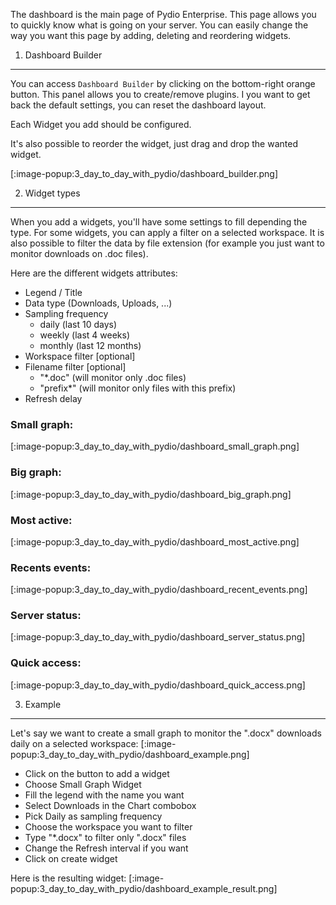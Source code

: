 The dashboard is the main page of Pydio Enterprise. This page allows you to quickly know what is going on your server.
You can easily change the way you want this page by adding, deleting and reordering widgets.

1. Dashboard Builder
---
You can access `Dashboard Builder` by clicking on the bottom-right orange button.
This panel allows you to create/remove plugins.
I you want to get back the default settings, you can reset the dashboard layout.

Each Widget you add should be configured.

It's also possible to reorder the widget, just drag and drop the wanted widget.

[:image-popup:3_day_to_day_with_pydio/dashboard_builder.png]

2. Widget types
---
When you add a widgets, you'll have some settings to fill depending the type.
For some widgets, you can apply a filter on a selected workspace.
It is also possible to filter the data by file extension (for example you just want to monitor downloads on .doc files).

Here are the different widgets attributes:

- Legend / Title
- Data type (Downloads, Uploads, ...)
- Sampling frequency
  - daily (last 10 days)
  - weekly (last 4 weeks)
  - monthly (last 12 months)
- Workspace filter [optional]
- Filename filter [optional]
  - "*.doc" (will monitor only .doc files)
  - "prefix*" (will monitor only files with this prefix)
- Refresh delay

### Small graph:
[:image-popup:3_day_to_day_with_pydio/dashboard_small_graph.png]

### Big graph:
[:image-popup:3_day_to_day_with_pydio/dashboard_big_graph.png]

###  Most active:
[:image-popup:3_day_to_day_with_pydio/dashboard_most_active.png]

### Recents events:
[:image-popup:3_day_to_day_with_pydio/dashboard_recent_events.png]

### Server status:
[:image-popup:3_day_to_day_with_pydio/dashboard_server_status.png]

### Quick access:
[:image-popup:3_day_to_day_with_pydio/dashboard_quick_access.png]

3. Example
---
Let's say we want to create a small graph to monitor the ".docx" downloads daily on a selected workspace:
[:image-popup:3_day_to_day_with_pydio/dashboard_example.png]
- Click on the button to add a widget
- Choose Small Graph Widget
- Fill the legend with the name you want
- Select Downloads in the Chart combobox
- Pick Daily as sampling frequency
- Choose the workspace you want to filter
- Type "*.docx" to filter only ".docx" files
- Change the Refresh interval if you want
- Click on create widget

Here is the resulting widget:
[:image-popup:3_day_to_day_with_pydio/dashboard_example_result.png]
